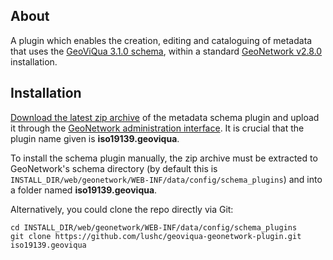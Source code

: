## About ##

A plugin which enables the creation, editing and cataloguing of metadata that uses the [GeoViQua 3.1.0 schema][3], within a standard [GeoNetwork v2.8.0][4] installation. 

## Installation ##

[Download the latest zip archive][2] of the metadata schema plugin and upload it through the [GeoNetwork administration interface][1]. It is crucial that the plugin name given is **iso19139.geoviqua**.

To install the schema plugin manually, the zip archive must be extracted to GeoNetwork's schema directory (by default this is `INSTALL_DIR/web/geonetwork/WEB-INF/data/config/schema_plugins`) and into a folder named **iso19139.geoviqua**.

Alternatively, you could clone the repo directly via Git:

	cd INSTALL_DIR/web/geonetwork/WEB-INF/data/config/schema_plugins
	git clone https://github.com/lushc/geoviqua-geonetwork-plugin.git iso19139.geoviqua

[1]: http://geonetwork-opensource.org/manuals/2.8.0/eng/users/managing_metadata/schemas/index.html
[2]: https://github.com/lushc/geoviqua-geonetwork-plugin/archive/2.8.x-dev.zip
[3]: http://schemas.geoviqua.org/GVQ/3.1.0/
[4]: http://www.geonetwork-opensource.org/ 